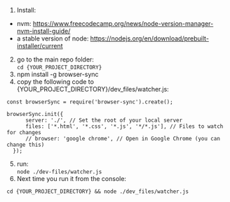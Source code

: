 1. Install:
- nvm: https://www.freecodecamp.org/news/node-version-manager-nvm-install-guide/
- a stable version of node: https://nodejs.org/en/download/prebuilt-installer/current
2. go to the main repo folder: <br>
    ```cd {YOUR_PROJECT_DIRECTORY}```
3. npm install -g browser-sync
4. copy the following code to {YOUR_PROJECT_DIRECTORY}/dev_files/watcher.js:
  ```
const browserSync = require('browser-sync').create();

 browserSync.init({
        server: './', // Set the root of your local server
        files: ['*.html', '*.css', '*.js', '*/*.js'], // Files to watch for changes
        // browser: 'google chrome', // Open in Google Chrome (you can change this)
    });
 ```
    
5. run:<br>
  ```node ./dev-files/watcher.js```
6. Next time you run it from the console:
```
cd {YOUR_PROJECT_DIRECTORY} && node ./dev_files/watcher.js
```


